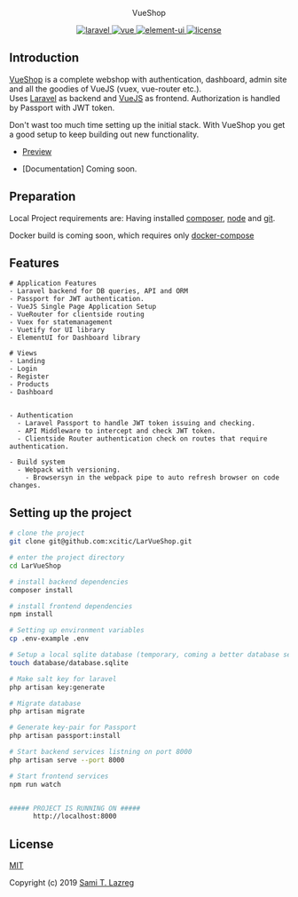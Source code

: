 <p align="center">
  VueShop
</p>

<p align="center">
  <a href="https://github.com/laravel/laravel">
    <img src="https://img.shields.io/badge/Laravel-5.8-brightgreen.svg" alt="laravel">
  </a>
  <a href="https://github.com/vuejs/vue">
    <img src="https://img.shields.io/badge/vue-2.6.10-brightgreen.svg" alt="vue">
  </a>
  <a href="https://github.com/ElemeFE/element">
    <img src="https://img.shields.io/badge/element--ui-2.7.0-brightgreen.svg" alt="element-ui">
  </a>
  <a href="https://github.com/xcitic/LarVueShop/blob/master/LICENSE">
    <img src="https://img.shields.io/github/license/mashape/apistatus.svg" alt="license">
  </a>
</p>

## Introduction

[VueShop](https://github.com/xcitic/LarVueShop) is a complete webshop with authentication, dashboard, admin site and all the goodies of VueJS (vuex, vue-router etc.). </br>
Uses [Laravel](https://laravel.com) as backend and [VueJS](https://github.com/vuejs/vue) as frontend.
Authorization is handled by Passport with JWT token.

Don't wast too much time setting up the initial stack.
With VueShop you get a good setup to keep building out new functionality.

- [Preview](https://xcitic.github.io/LarVueShop)

- [Documentation] Coming soon.

## Preparation

Local Project requirements are: Having installed [composer](https://getcomposer.org), [node](https://nodejs.org/) and [git](https://git-scm.com/).

Docker build is coming soon, which requires only [docker-compose](https://docs.docker.com/compose/install/)


## Features

```
# Application Features
- Laravel backend for DB queries, API and ORM
- Passport for JWT authentication.
- VueJS Single Page Application Setup
- VueRouter for clientside routing
- Vuex for statemanagement
- Vuetify for UI library
- ElementUI for Dashboard library

# Views
- Landing
- Login
- Register
- Products
- Dashboard


- Authentication
  - Laravel Passport to handle JWT token issuing and checking.
  - API Middleware to intercept and check JWT token.
  - Clientside Router authentication check on routes that require authentication.

- Build system
  - Webpack with versioning.
    - Browsersyn in the webpack pipe to auto refresh browser on code changes.

```

## Setting up the project

```bash
# clone the project
git clone git@github.com:xcitic/LarVueShop.git

# enter the project directory
cd LarVueShop

# install backend dependencies
composer install

# install frontend dependencies
npm install

# Setting up environment variables
cp .env-example .env

# Setup a local sqlite database (temporary, coming a better database setup soon)
touch database/database.sqlite

# Make salt key for laravel
php artisan key:generate

# Migrate database
php artisan migrate

# Generate key-pair for Passport
php artisan passport:install

# Start backend services listning on port 8000
php artisan serve --port 8000

# Start frontend services
npm run watch


##### PROJECT IS RUNNING ON #####
      http://localhost:8000
```


## License

[MIT](https://github.com/xcitic/LarVueShop/blob/master/LICENSE)

Copyright (c) 2019 [Sami T. Lazreg](https://samilazreg.com)
